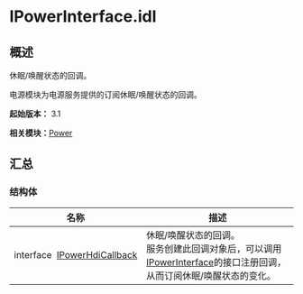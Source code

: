 # IPowerInterface.idl


## 概述

休眠/唤醒状态的回调。

电源模块为电源服务提供的订阅休眠/唤醒状态的回调。

**起始版本：** 3.1

**相关模块：**[Power](power-v12.md)


## 汇总


### 结构体

| 名称 | 描述                                                                       | 
| -------- |--------------------------------------------------------------------------|
| interface&nbsp;&nbsp;[IPowerHdiCallback](interface_i_power_hdi_callback.md) | 休眠/唤醒状态的回调。<br>服务创建此回调对象后，可以调用[IPowerInterface](interface_i_power_interface.md)的接口注册回调，从而订阅休眠/唤醒状态的变化。 | 
